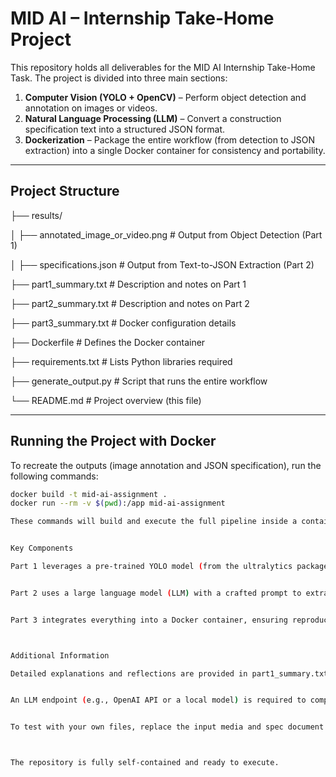 
# MID AI – Internship Take-Home Project

This repository holds all deliverables for the MID AI Internship Take-Home Task. The project is divided into three main sections:

1. **Computer Vision (YOLO + OpenCV)** – Perform object detection and annotation on images or videos.
2. **Natural Language Processing (LLM)** – Convert a construction specification text into a structured JSON format.
3. **Dockerization** – Package the entire workflow (from detection to JSON extraction) into a single Docker container for consistency and portability.

---

## Project Structure


├── results/

│   ├── annotated_image_or_video.png   # Output from Object Detection (Part 1)

│   ├── specifications.json            # Output from Text-to-JSON Extraction (Part 2)

├── part1_summary.txt                  # Description and notes on Part 1

├── part2_summary.txt                  # Description and notes on Part 2

├── part3_summary.txt                  # Docker configuration details

├── Dockerfile                         # Defines the Docker container

├── requirements.txt                   # Lists Python libraries required

├── generate_output.py                 # Script that runs the entire workflow

└── README.md                          # Project overview (this file)


---

## Running the Project with Docker

To recreate the outputs (image annotation and JSON specification), run the following commands:

```bash
docker build -t mid-ai-assignment .
docker run --rm -v $(pwd):/app mid-ai-assignment

These commands will build and execute the full pipeline inside a container, saving the results in the results/ directory of your local project.


Key Components

Part 1 leverages a pre-trained YOLO model (from the ultralytics package) alongside OpenCV to identify objects and draw bounding boxes.


Part 2 uses a large language model (LLM) with a crafted prompt to extract details like material type, thickness, function, and standards into a structured JSON format.


Part 3 integrates everything into a Docker container, ensuring reproducibility and ease of use across different environments.



Additional Information

Detailed explanations and reflections are provided in part1_summary.txt, part2_summary.txt, and part3_summary.txt.


An LLM endpoint (e.g., OpenAI API or a local model) is required to complete the text extraction.


To test with your own files, replace the input media and spec document in the /app directory.



The repository is fully self-contained and ready to execute.